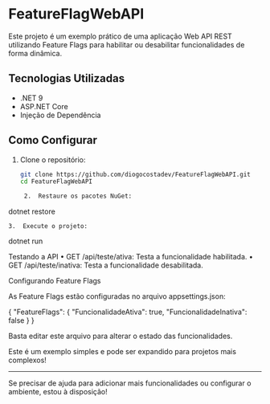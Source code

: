 # FeatureFlagWebAPI

Este projeto é um exemplo prático de uma aplicação Web API REST utilizando Feature Flags para habilitar ou desabilitar funcionalidades de forma dinâmica.

## Tecnologias Utilizadas
- .NET 9
- ASP.NET Core
- Injeção de Dependência

## Como Configurar
1. Clone o repositório:
   ```bash
   git clone https://github.com/diogocostadev/FeatureFlagWebAPI.git
   cd FeatureFlagWebAPI

	2.	Restaure os pacotes NuGet:

dotnet restore


	3.	Execute o projeto:

dotnet run



Testando a API
•	GET /api/teste/ativa: Testa a funcionalidade habilitada.
•	GET /api/teste/inativa: Testa a funcionalidade desabilitada.

Configurando Feature Flags

As Feature Flags estão configuradas no arquivo appsettings.json:

{
"FeatureFlags": {
"FuncionalidadeAtiva": true,
"FuncionalidadeInativa": false
}
}

Basta editar este arquivo para alterar o estado das funcionalidades.

Este é um exemplo simples e pode ser expandido para projetos mais complexos!

---

Se precisar de ajuda para adicionar mais funcionalidades ou configurar o ambiente, estou à disposição!